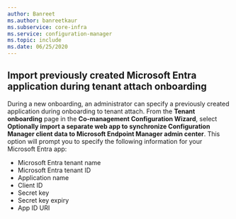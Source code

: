 ```yaml
---
author: Banreet
ms.author: banreetkaur
ms.subservice: core-infra
ms.service: configuration-manager
ms.topic: include
ms.date: 06/25/2020
---
```


## <a name="bkmk_aad-app"></a> Import previously created Microsoft Entra application during tenant attach onboarding

During a new onboarding, an administrator can specify a previously created application during onboarding to tenant attach. From the **Tenant onboarding** page in the **Co-management Configuration Wizard**, select **Optionally import a separate web app to synchronize Configuration Manager client data to Microsoft Endpoint Manager admin center**. This option will prompt you to specify the following information for your Microsoft Entra app:
- Microsoft Entra tenant name
- Microsoft Entra tenant ID
- Application name
- Client ID
- Secret key
- Secret key expiry
- App ID URI
